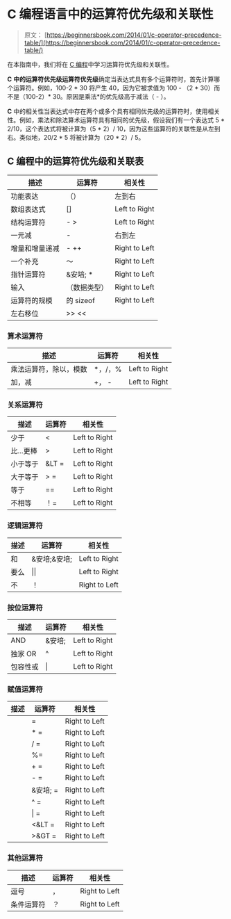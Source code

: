 # C 编程语言中的运算符优先级和关联性

> 原文： [https://beginnersbook.com/2014/01/c-operator-precedence-table/](https://beginnersbook.com/2014/01/c-operator-precedence-table/)

在本指南中，我们将在 [C 编程](https://beginnersbook.com/2014/01/c-tutorial-for-beginners-with-examples/)中学习运算符优先级和关联性。

**C**
**中的运算符优先级运算符优先级**确定当表达式具有多个运算符时，首先计算哪个运算符。例如，100-2 * 30 将产生 40，因为它被求值为 100 - （2 * 30）而不是（100-2）* 30。原因是乘法*的优先级高于减法（ - ）。

**C**
中的相关性当表达式中存在两个或多个具有相同优先级的运算符时，使用相关性。例如，乘法和除法算术运算符具有相同的优先级，假设我们有一个表达式 5 * 2/10，这个表达式将被计算为（5 * 2）/ 10，因为这些运算符的关联性是从左到右。类似地，20/2 * 5 将被计算为（20 * 2）/ 5。

## C 编程中的运算符优先级和关联表

| **描述** | **运算符** | **相关性** |
| --- | --- | --- |
| 功能表达 | （） | 左到右 |
| 数组表达式 | [] | Left to Right |
| 结构运算符 | - &GT; | Left to Right |
| 一元减 | - | 右到左 |
| 增量和增量递减 | - ++ | Right to Left |
| 一个补充 | 〜 | Right to Left |
| 指针运算符 | &安培; * | Right to Left |
| 输入 | （数据类型） | Right to Left |
| 运算符的规模 | 的 sizeof | Right to Left |
| 左右移位 | &GT;&GT; &LT;&LT; |  |

### **算术运算符**

| **描述** | **运算符** | **相关性** |
| --- | --- | --- |
| 乘法运算符，除以，模数 | *，/，% | Left to Right |
| 加，减 | +， - | Left to Right |

### **关系运算符**

| **描述** | **运算符** | **相关性** |
| --- | --- | --- |
| 少于 | &LT; | Left to Right |
| 比...更棒 | &GT; | Left to Right |
| 小于等于 | &LT = | Left to Right |
| 大于等于 | &GT; = | Left to Right |
| 等于 | == | Left to Right |
| 不相等 | ！= | Left to Right |

### **逻辑运算符**

| **描述** | **运算符** | **相关性** |
| --- | --- | --- |
| 和 | &安培;&安培; | Left to Right |
| 要么 | &#124;&#124; | Left to Right |
| 不 | ！ | Right to Left |

### **按位运算符**

| **描述** | **运算符** | **相关性** |
| --- | --- | --- |
| AND | &安培; | Left to Right |
| 独家 OR | ^ | Left to Right |
| 包容性或 | &#124; | Left to Right |

### **赋值运算符**

| **描述** | **运算符** | **相关性** |
| --- | --- | --- |
|  | = | Right to Left |
|  | * = | Right to Left |
|  | / = | Right to Left |
|  | %= | Right to Left |
|  | + = | Right to Left |
|  | - = | Right to Left |
|  | &安培; = | Right to Left |
|  | ^ = | Right to Left |
|  | &#124; = | Right to Left |
|  | &LT;&LT = | Right to Left |
|  | &GT;&GT = | Right to Left |

### **其他运算符**

| **描述** | **运算符** | **相关性** |
| --- | --- | --- |
| 逗号 | ， | Right to Left |
| 条件运算符 | ？ | Right to Left |